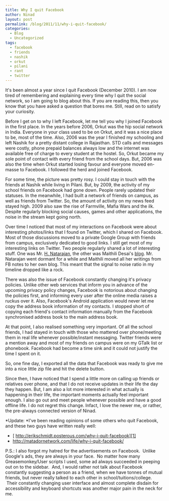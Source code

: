 ```yaml
---
title: Why I quit Facebook
author: Ninad
layout: post
permalink: /blog/2011/11/why-i-quit-facebook/
categories:
  - Blog
  - Uncategorized
tags:
  - facebook
  - friends
  - nashik
  - orkut
  - pilani
  - rant
  - twitter
---
```

It's been almost a year since I quit Facebook (December 2010). I am now tired of remembering and explaining every time why I quit the social network, so I am going to blog about this. If you are reading this, then you know that you have asked a question that bores me. Still, read on to satisfy your curiosity.

Before I get on to why I left Facebook, let me tell you why I joined Facebook in the first place. In the years before 2006, Orkut was the hip social network in India. Everyone in your class used to be on Orkut, and it was a nice place to be, most of the time. Also, 2006 was the year I finished my schooling and left Nashik for a pretty distant college in Rajasthan. STD calls and messages were costly, phone prepaid balances always low and the internet was available free of charge to every student at the hostel. So, Orkut became my sole point of contact with every friend from the school days. But, 2006 was also the time when Orkut started losing favour and everyone moved en-masse to Facebook. I followed the herd and joined Facebook.

For some time, the picture was pretty rosy. I could stay in touch with the friends at Nashik while living in Pilani. But, by 2009, the activity of my school friends on Facebook had gone down. People rarely updated their statuses. In the meanwhile, I had built a network of friends on campus, as well as friends from Twitter. So, the amount of activity on my news feed stayed high. 2009 also saw the rise of Farmville, Mafia Wars and the ilk. Despite regularly blocking social causes, games and other applications, the noise in the stream kept going north.

Over time I noticed that most of my interactions on Facebook were about interesting photos/links that I found on Twitter, which I shared on Facebook. Most of those discussions moved to a private Google Group with friends from campus, exclusively dedicated to good links. I still get most of my interesting links on Twitter. Two people regularly shared a lot of interesting stuff. One was Mr. [H. Natarajan](http://twitter.com/HNatarajan), the other was Maithili Desai's [blog](http://miilee.wordpress.com/). Mr. Natarajan went dormant for a while and Maithili moved all her writings from FB notes to her own blog. This meant that the signal to noise ratio in my timeline dropped like a rock.

There was also the issue of Facebook constantly changing it's privacy policies. Unlike other web services that inform you in advance of the upcoming privacy policy changes, Facebook is notorious about changing the policies first, and informing every user after the online media raises a ruckus over it. Also, Facebook's Android application would never let me copy the address book information of my contacts. I stopped short of copying each friend's contact information manually from the Facebook synchronised address book to the main address book.

At that point, I also realised something very important. Of all the school friends, I had stayed in touch with those who mattered over phone/meeting them in real life whenever possible/instant messaging. Twitter friends were a mention away and most of my friends on campus were on my GTalk list or phonebook. Facebook had become a time sink and it could not justify the time I spent on it.

So, one fine day, I exported all the data that Facebook was ready to give me into a nice little zip file and hit the delete button.

Since then, I have noticed that I spend a little more on calling up friends or relatives over phone, and that I do not receive updates in their life the day they happen. But, I am also a lot more interested in what actually is happening in their life, the important moments actually feel important enough. I also go out and meet people whenever possible and have a good offline life. I do not regret this change. Infact, I love the newer me, or rather, the pre-always connected version of Ninad.

*Update: *I've been reading opinions of some others who quit Facebook, and these two guys have written really well:

  * [ http://erikschmidt.posterous.com/why-i-quit-facebook][1]
  * <http://matadornetwork.com/life/why-i-quit-facebook/>

P.S.: I also forgot my hatred for the advertisements on Facebook.  Unlike Google's ads, they are always in your face.  No matter how many Greasemonkey/User scripts I used, some ad always succeeded in peeping out on to the sidebar.  And, I would rather not talk about Facebook constantly suggesting a person as a friend, when we have tonnes of mutual friends, but never really talked to each other in school/tuitions/college.  Their constantly changing user interface and almost complete disdain for accessibility and keyboard shortcuts was another major pain in the neck for me.

 [1]: http://erikschmidt.posterous.com/why-i-quit-facebook

